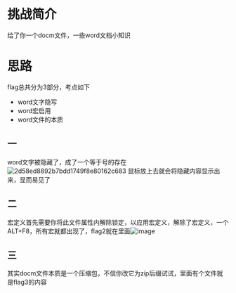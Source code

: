 # 挑战简介
给了你一个docm文件，一些word文档小知识

# 思路
flag总共分为3部分，考点如下
- word文字隐写
- word宏启用
- word文件的本质

## 一
word文字被隐藏了，成了一个等于号的存在![2d58ed8892b7bdd1749f8e80162c683](https://github.com/user-attachments/assets/fb49cf70-ef80-4816-9bf8-0058ad729ff5)
鼠标放上去就会将隐藏内容显示出来，显而易见了

## 二
宏定义首先需要你将此文件属性内解除锁定，以应用宏定义，解除了宏定义，一个ALT+F8，所有宏就都出现了，flag2就在里面![image](https://github.com/user-attachments/assets/fab78d4e-1039-4a50-a5a0-1756b42833e0)

## 三
其实docm文件本质是一个压缩包，不信你改它为zip后缀试试，里面有个文件就是flag3的内容

